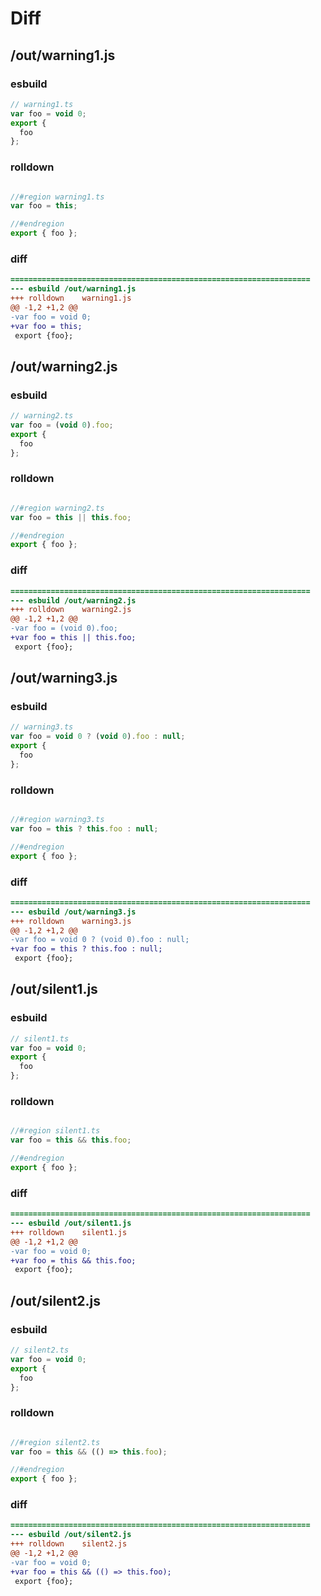 # Diff
## /out/warning1.js
### esbuild
```js
// warning1.ts
var foo = void 0;
export {
  foo
};
```
### rolldown
```js

//#region warning1.ts
var foo = this;

//#endregion
export { foo };

```
### diff
```diff
===================================================================
--- esbuild	/out/warning1.js
+++ rolldown	warning1.js
@@ -1,2 +1,2 @@
-var foo = void 0;
+var foo = this;
 export {foo};

```
## /out/warning2.js
### esbuild
```js
// warning2.ts
var foo = (void 0).foo;
export {
  foo
};
```
### rolldown
```js

//#region warning2.ts
var foo = this || this.foo;

//#endregion
export { foo };

```
### diff
```diff
===================================================================
--- esbuild	/out/warning2.js
+++ rolldown	warning2.js
@@ -1,2 +1,2 @@
-var foo = (void 0).foo;
+var foo = this || this.foo;
 export {foo};

```
## /out/warning3.js
### esbuild
```js
// warning3.ts
var foo = void 0 ? (void 0).foo : null;
export {
  foo
};
```
### rolldown
```js

//#region warning3.ts
var foo = this ? this.foo : null;

//#endregion
export { foo };

```
### diff
```diff
===================================================================
--- esbuild	/out/warning3.js
+++ rolldown	warning3.js
@@ -1,2 +1,2 @@
-var foo = void 0 ? (void 0).foo : null;
+var foo = this ? this.foo : null;
 export {foo};

```
## /out/silent1.js
### esbuild
```js
// silent1.ts
var foo = void 0;
export {
  foo
};
```
### rolldown
```js

//#region silent1.ts
var foo = this && this.foo;

//#endregion
export { foo };

```
### diff
```diff
===================================================================
--- esbuild	/out/silent1.js
+++ rolldown	silent1.js
@@ -1,2 +1,2 @@
-var foo = void 0;
+var foo = this && this.foo;
 export {foo};

```
## /out/silent2.js
### esbuild
```js
// silent2.ts
var foo = void 0;
export {
  foo
};
```
### rolldown
```js

//#region silent2.ts
var foo = this && (() => this.foo);

//#endregion
export { foo };

```
### diff
```diff
===================================================================
--- esbuild	/out/silent2.js
+++ rolldown	silent2.js
@@ -1,2 +1,2 @@
-var foo = void 0;
+var foo = this && (() => this.foo);
 export {foo};

```